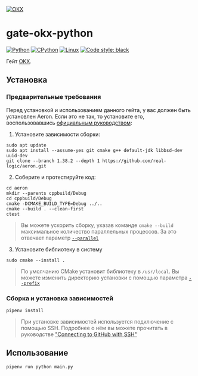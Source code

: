 [![OKX](https://user-images.githubusercontent.com/44947427/166470904-b9810b07-520b-421f-b180-1d33fed8cd6a.png)](https://www.okx.com)

# gate-okx-python

[![Python](https://img.shields.io/badge/python-3.10-blue)](https://www.python.org/downloads/)
[![CPython](https://img.shields.io/badge/implementation-cpython-blue)](https://github.com/python/cpython)
[![Linux](https://img.shields.io/badge/platform-linux-lightgrey)](https://ru.wikipedia.org/wiki/Linux)
[![Code style: black](https://img.shields.io/badge/code%20style-black-000000.svg)](https://github.com/psf/black)

Гейт [OKX](https://www.okx.com).

## Установка

### Предварительные требования

Перед установкой и использованием данного гейта, у вас должен быть установлен Aeron. Если это не так, то установите его,
воспользовавшись [официальным руководством](https://github.com/real-logic/aeron#c-build):

1. Установите зависимости сборки:

```shell
sudo apt update
sudo apt install --assume-yes git cmake g++ default-jdk libbsd-dev uuid-dev
git clone --branch 1.38.2 --depth 1 https://github.com/real-logic/aeron.git
```

2. Соберите и протестируйте код:

```shell
cd aeron
mkdir --parents cppbuild/Debug
cd cppbuild/Debug
cmake -DCMAKE_BUILD_TYPE=Debug ../..
cmake --build . --clean-first
ctest
```

> Вы можете ускорить сборку, указав команде `cmake --build` максимальное количество параллельных процессов. За это
> отвечает параметр [`--parallel`](https://cmake.org/cmake/help/latest/manual/cmake.1.html#build-a-project)

3. Установите библиотеку в систему

```shell
sudo cmake --install .
```

> По умолчанию CMake установит библиотеку в `/usr/local`. Вы можете изменить директорию установки с помощью
> параметра [`--prefix`](https://cmake.org/cmake/help/latest/variable/CMAKE_INSTALL_PREFIX.html#variable:CMAKE_INSTALL_PREFIX)

### Сборка и установка зависимостей

```shell
pipenv install
```

> При установке зависимостей используется подключение с помощью SSH. Подробнее о нём вы можете прочитать в
> руководстве ["Connecting to GitHub with SSH"](https://docs.github.com/en/authentication/connecting-to-github-with-ssh)

## Использование

```shell
pipenv run python main.py
```
